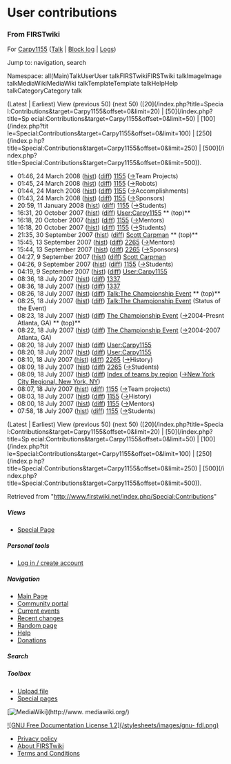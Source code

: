 # User contributions

### From FIRSTwiki

For [Carpy1155](/index.php/User:Carpy1155 "User:Carpy1155" )
([Talk](/index.php?title=User_talk:Carpy1155&action=edit "User talk:Carpy1155"
) | [Block log](/index.php?title=Special:Log&type=block&page=User:Carpy1155
"Special:Log" ) | [Logs](/index.php?title=Special:Log&user=Carpy1155
"Special:Log" ))

Jump to: navigation, search

Namespace:  all(Main)TalkUserUser talkFIRSTwikiFIRSTwiki talkImageImage
talkMediaWikiMediaWiki talkTemplateTemplate talkHelpHelp talkCategoryCategory
talk

(Latest | Earliest) View (previous 50) (next 50) ([20](/index.php?title=Specia
l:Contributions&target=Carpy1155&offset=0&limit=20) | [50](/index.php?title=Sp
ecial:Contributions&target=Carpy1155&offset=0&limit=50) | [100](/index.php?tit
le=Special:Contributions&target=Carpy1155&offset=0&limit=100) | [250](/index.p
hp?title=Special:Contributions&target=Carpy1155&offset=0&limit=250) | [500](/i
ndex.php?title=Special:Contributions&target=Carpy1155&offset=0&limit=500)).

  * 01:46, 24 March 2008 ([hist](/index.php?title=1155&action=history "1155" )) ([diff](/index.php?title=1155&diff=prev&oldid=67154 "1155" )) [1155](/index.php/1155 "1155" ) ([→](/index.php/1155#Team_Projects "1155" )Team Projects)
  * 01:45, 24 March 2008 ([hist](/index.php?title=1155&action=history "1155" )) ([diff](/index.php?title=1155&diff=prev&oldid=67153 "1155" )) [1155](/index.php/1155 "1155" ) ([→](/index.php/1155#Robots "1155" )Robots)
  * 01:44, 24 March 2008 ([hist](/index.php?title=1155&action=history "1155" )) ([diff](/index.php?title=1155&diff=prev&oldid=67152 "1155" )) [1155](/index.php/1155 "1155" ) ([→](/index.php/1155#Accomplishments "1155" )Accomplishments)
  * 01:43, 24 March 2008 ([hist](/index.php?title=1155&action=history "1155" )) ([diff](/index.php?title=1155&diff=prev&oldid=67151 "1155" )) [1155](/index.php/1155 "1155" ) ([→](/index.php/1155#Sponsors "1155" )Sponsors)
  * 20:59, 11 January 2008 ([hist](/index.php?title=1155&action=history "1155" )) ([diff](/index.php?title=1155&diff=prev&oldid=64997 "1155" )) [1155](/index.php/1155 "1155" ) ([→](/index.php/1155#Students "1155" )Students)
  * 16:31, 20 October 2007 ([hist](/index.php?title=User:Carpy1155&action=history "User:Carpy1155" )) ([diff](/index.php?title=User:Carpy1155&diff=prev&oldid=63578 "User:Carpy1155" )) [User:Carpy1155](/index.php/User:Carpy1155 "User:Carpy1155" ) ** (top)**
  * 16:18, 20 October 2007 ([hist](/index.php?title=1155&action=history "1155" )) ([diff](/index.php?title=1155&diff=prev&oldid=63577 "1155" )) [1155](/index.php/1155 "1155" ) ([→](/index.php/1155#Mentors "1155" )Mentors)
  * 16:18, 20 October 2007 ([hist](/index.php?title=1155&action=history "1155" )) ([diff](/index.php?title=1155&diff=prev&oldid=63576 "1155" )) [1155](/index.php/1155 "1155" ) ([→](/index.php/1155#Students "1155" )Students)
  * 21:35, 30 September 2007 ([hist](/index.php?title=Scott_Carpman&action=history "Scott Carpman" )) ([diff](/index.php?title=Scott_Carpman&diff=prev&oldid=63364 "Scott Carpman" )) [Scott Carpman](/index.php/Scott_Carpman "Scott Carpman" ) ** (top)**
  * 15:45, 13 September 2007 ([hist](/index.php?title=2265&action=history "2265" )) ([diff](/index.php?title=2265&diff=prev&oldid=62984 "2265" )) [2265](/index.php/2265 "2265" ) ([→](/index.php/2265#Mentors "2265" )Mentors)
  * 15:44, 13 September 2007 ([hist](/index.php?title=2265&action=history "2265" )) ([diff](/index.php?title=2265&diff=prev&oldid=62983 "2265" )) [2265](/index.php/2265 "2265" ) ([→](/index.php/2265#Sponsors "2265" )Sponsors)
  * 04:27, 9 September 2007 ([hist](/index.php?title=Scott_Carpman&action=history "Scott Carpman" )) ([diff](/index.php?title=Scott_Carpman&diff=prev&oldid=62938 "Scott Carpman" )) [Scott Carpman](/index.php/Scott_Carpman "Scott Carpman" )
  * 04:26, 9 September 2007 ([hist](/index.php?title=1155&action=history "1155" )) ([diff](/index.php?title=1155&diff=prev&oldid=62937 "1155" )) [1155](/index.php/1155 "1155" ) ([→](/index.php/1155#Students "1155" )Students)
  * 04:19, 9 September 2007 ([hist](/index.php?title=User:Carpy1155&action=history "User:Carpy1155" )) ([diff](/index.php?title=User:Carpy1155&diff=prev&oldid=62936 "User:Carpy1155" )) [User:Carpy1155](/index.php/User:Carpy1155 "User:Carpy1155" )
  * 08:36, 18 July 2007 ([hist](/index.php?title=1337&action=history "1337" )) ([diff](/index.php?title=1337&diff=prev&oldid=62509 "1337" )) [1337](/index.php/1337 "1337" )
  * 08:36, 18 July 2007 ([hist](/index.php?title=1337&action=history "1337" )) ([diff](/index.php?title=1337&diff=prev&oldid=62508 "1337" )) [1337](/index.php/1337 "1337" )
  * 08:26, 18 July 2007 ([hist](/index.php?title=Talk:The_Championship_Event&action=history "Talk:The Championship Event" )) ([diff](/index.php?title=Talk:The_Championship_Event&diff=prev&oldid=62507 "Talk:The Championship Event" )) [Talk:The Championship Event](/index.php/Talk:The_Championship_Event "Talk:The Championship Event" ) ** (top)**
  * 08:25, 18 July 2007 ([hist](/index.php?title=Talk:The_Championship_Event&action=history "Talk:The Championship Event" )) ([diff](/index.php?title=Talk:The_Championship_Event&diff=prev&oldid=62506 "Talk:The Championship Event" )) [Talk:The Championship Event](/index.php/Talk:The_Championship_Event "Talk:The Championship Event" ) (Status of the Event)
  * 08:23, 18 July 2007 ([hist](/index.php?title=The_Championship_Event&action=history "The Championship Event" )) ([diff](/index.php?title=The_Championship_Event&diff=prev&oldid=62505 "The Championship Event" )) [The Championship Event](/index.php/The_Championship_Event "The Championship Event" ) ([→](/index.php/The_Championship_Event#2004-Presnt_Atlanta.2C_GA "The Championship Event" )2004-Presnt Atlanta, GA) ** (top)**
  * 08:22, 18 July 2007 ([hist](/index.php?title=The_Championship_Event&action=history "The Championship Event" )) ([diff](/index.php?title=The_Championship_Event&diff=prev&oldid=62504 "The Championship Event" )) [The Championship Event](/index.php/The_Championship_Event "The Championship Event" ) ([→](/index.php/The_Championship_Event#2004-2007_Atlanta.2C_GA "The Championship Event" )2004-2007 Atlanta, GA)
  * 08:20, 18 July 2007 ([hist](/index.php?title=User:Carpy1155&action=history "User:Carpy1155" )) ([diff](/index.php?title=User:Carpy1155&diff=prev&oldid=62503 "User:Carpy1155" )) [User:Carpy1155](/index.php/User:Carpy1155 "User:Carpy1155" )
  * 08:20, 18 July 2007 ([hist](/index.php?title=User:Carpy1155&action=history "User:Carpy1155" )) ([diff](/index.php?title=User:Carpy1155&diff=prev&oldid=62502 "User:Carpy1155" )) [User:Carpy1155](/index.php/User:Carpy1155 "User:Carpy1155" )
  * 08:10, 18 July 2007 ([hist](/index.php?title=2265&action=history "2265" )) ([diff](/index.php?title=2265&diff=prev&oldid=62501 "2265" )) [2265](/index.php/2265 "2265" ) ([→](/index.php/2265#History "2265" )History)
  * 08:09, 18 July 2007 ([hist](/index.php?title=2265&action=history "2265" )) ([diff](/index.php?title=2265&diff=prev&oldid=62500 "2265" )) [2265](/index.php/2265 "2265" ) ([→](/index.php/2265#Students "2265" )Students)
  * 08:09, 18 July 2007 ([hist](/index.php?title=Index_of_teams_by_region&action=history "Index of teams by region" )) ([diff](/index.php?title=Index_of_teams_by_region&diff=prev&oldid=62499 "Index of teams by region" )) [Index of teams by region](/index.php/Index_of_teams_by_region "Index of teams by region" ) ([→](/index.php/Index_of_teams_by_region#New_York_City_Regional.7CNew_York_City_Regional.2C_New_York.2C_NY "Index of teams by region" )[New York City Regional, New York, NY](/index.php/New_York_City_Regional "New York City Regional" ))
  * 08:07, 18 July 2007 ([hist](/index.php?title=1155&action=history "1155" )) ([diff](/index.php?title=1155&diff=prev&oldid=62498 "1155" )) [1155](/index.php/1155 "1155" ) ([→](/index.php/1155#Team_projects "1155" )Team projects)
  * 08:03, 18 July 2007 ([hist](/index.php?title=1155&action=history "1155" )) ([diff](/index.php?title=1155&diff=prev&oldid=62497 "1155" )) [1155](/index.php/1155 "1155" ) ([→](/index.php/1155#History "1155" )History)
  * 08:00, 18 July 2007 ([hist](/index.php?title=1155&action=history "1155" )) ([diff](/index.php?title=1155&diff=prev&oldid=62496 "1155" )) [1155](/index.php/1155 "1155" ) ([→](/index.php/1155#Mentors "1155" )Mentors)
  * 07:58, 18 July 2007 ([hist](/index.php?title=1155&action=history "1155" )) ([diff](/index.php?title=1155&diff=prev&oldid=62495 "1155" )) [1155](/index.php/1155 "1155" ) ([→](/index.php/1155#Students "1155" )Students)

(Latest | Earliest) View (previous 50) (next 50) ([20](/index.php?title=Specia
l:Contributions&target=Carpy1155&offset=0&limit=20) | [50](/index.php?title=Sp
ecial:Contributions&target=Carpy1155&offset=0&limit=50) | [100](/index.php?tit
le=Special:Contributions&target=Carpy1155&offset=0&limit=100) | [250](/index.p
hp?title=Special:Contributions&target=Carpy1155&offset=0&limit=250) | [500](/i
ndex.php?title=Special:Contributions&target=Carpy1155&offset=0&limit=500)).

Retrieved from "<http://www.firstwiki.net/index.php/Special:Contributions>"

##### Views

  * [Special Page](/index.php/Special:Contributions/Carpy1155)

##### Personal tools

  * [Log in / create account](/index.php?title=Special:Userlogin&returnto=Special:Contributions)

[](/index.php/Main_Page "Main Page" )

##### Navigation

  * [Main Page](/index.php/Main_Page)
  * [Community portal](/index.php/FIRSTwiki:Community_portal)
  * [Current events](/index.php/Current_events)
  * [Recent changes](/index.php/Special:Recentchanges)
  * [Random page](/index.php/Special:Random)
  * [Help](/index.php/Help:Contents)
  * [Donations](/index.php/FIRSTwiki:Site_support)

##### Search



##### Toolbox

  * [Upload file](/index.php/Special:Upload)
  * [Special pages](/index.php/Special:Specialpages)

[![MediaWiki](/skins/common/images/poweredby_mediawiki_88x31.png)](http://www.
mediawiki.org/)

[![GNU Free Documentation License 1.2](/stylesheets/images/gnu-
fdl.png)](http://www.gnu.org/copyleft/fdl.html)

  * [Privacy policy](/index.php/FIRSTwiki:Privacy_policy "FIRSTwiki:Privacy policy" )
  * [About FIRSTwiki](/index.php/FIRSTwiki:About "FIRSTwiki:About" )
  * [Terms and Conditions](/index.php/FIRSTwiki:Terms_and_conditions "FIRSTwiki:Terms and conditions" )

